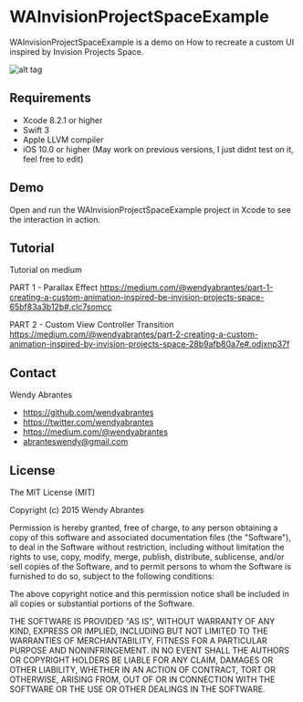 # WAInvisionProjectSpaceExample

WAInvisionProjectSpaceExample is a demo on How to recreate a custom UI inspired by Invision Projects Space.

![alt tag](https://raw.githubusercontent.com/wendyabrantes/WAInvisionProjectSpaceExample/master/WAInvisionProjectSpaceExample.gif)

## Requirements
* Xcode 8.2.1 or higher
* Swift 3
* Apple LLVM compiler
* iOS 10.0 or higher (May work on previous versions, I just didnt test on it, feel free to edit)

## Demo

Open and run the WAInvisionProjectSpaceExample project in Xcode to see the interaction in action.

## Tutorial
Tutorial on medium

PART 1 - Parallax Effect
https://medium.com/@wendyabrantes/part-1-creating-a-custom-animation-inspired-be-invision-projects-space-65bf83a3b12b#.clc7somcc

PART 2 - Custom View Controller Transition
https://medium.com/@wendyabrantes/part-2-creating-a-custom-animation-inspired-by-invision-projects-space-28b9afb80a7e#.odjxnp37f

## Contact

Wendy Abrantes

- https://github.com/wendyabrantes
- https://twitter.com/wendyabrantes
- https://medium.com/@wendyabrantes
- abranteswendy@gmail.com

## License

The MIT License (MIT)

Copyright (c) 2015 Wendy Abrantes

Permission is hereby granted, free of charge, to any person obtaining a copy
of this software and associated documentation files (the "Software"), to deal
in the Software without restriction, including without limitation the rights
to use, copy, modify, merge, publish, distribute, sublicense, and/or sell
copies of the Software, and to permit persons to whom the Software is
furnished to do so, subject to the following conditions:

The above copyright notice and this permission notice shall be included in all
copies or substantial portions of the Software.

THE SOFTWARE IS PROVIDED "AS IS", WITHOUT WARRANTY OF ANY KIND, EXPRESS OR
IMPLIED, INCLUDING BUT NOT LIMITED TO THE WARRANTIES OF MERCHANTABILITY,
FITNESS FOR A PARTICULAR PURPOSE AND NONINFRINGEMENT. IN NO EVENT SHALL THE
AUTHORS OR COPYRIGHT HOLDERS BE LIABLE FOR ANY CLAIM, DAMAGES OR OTHER
LIABILITY, WHETHER IN AN ACTION OF CONTRACT, TORT OR OTHERWISE, ARISING FROM,
OUT OF OR IN CONNECTION WITH THE SOFTWARE OR THE USE OR OTHER DEALINGS IN THE
SOFTWARE.
